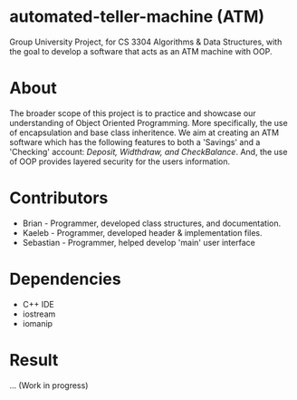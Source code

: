 # automated-teller-machine (ATM)
Group University Project, for CS 3304 Algorithms & Data Structures, with the goal to develop a software that acts as an ATM machine with OOP.

# About
The broader scope of this project is to practice and showcase our understanding of Object Oriented Programming. More specifically, the use of encapsulation and base class inheritence. We aim at creating an ATM software which has the following features to both a 'Savings' and a 'Checking' account: *Deposit, Widthdraw, and CheckBalance*. And, the use of OOP provides layered security for the users information.

# Contributors
* Brian - Programmer, developed class structures, and documentation.
* Kaeleb - Programmer, developed header & implementation files.
* Sebastian - Programmer, helped develop 'main' user interface

# Dependencies 
* C++ IDE
* iostream
* iomanip

# Result
...
(Work in progress)


